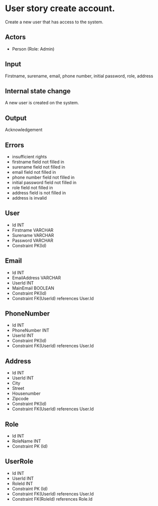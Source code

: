 # User story create account.

Create a new user that has access to the system.

## Actors

-   Person (Role: Admin)

## Input

Firstname, surename, email, phone number, initial password, role, address

## Internal state change

A new user is created on the system.

## Output

Acknowledgement

## Errors

-   insufficient rights
-   firstname field not filled in
-   surename field not filled in
-   email field not filled in
-   phone number field not filled in
-   initial password field not filled in
-   role field not filled in
-   address field is not filled in
-   address is invalid

## User

-   Id INT
-   Firstname VARCHAR
-   Surename VARCHAR
-   Password VARCHAR
-   Constraint PK(Id)

## Email

-   Id INT
-   EmailAddress VARCHAR
-   UserId INT
-   MainEmail BOOLEAN
-   Constraint PK(Id)
-   Constraint FK(UserId) references User.Id

## PhoneNumber

-   Id INT
-   PhoneNumber INT
-   UserId INT
-   Constraint PK(Id)
-   Constraint FK(UserId) references User.Id

## Address

-   Id INT
-   UserId INT
-   City
-   Street
-   Housenumber
-   Zipcode
-   Constraint PK(Id)
-   Constraint FK(UserId) references User.Id

## Role

-   Id INT
-   RoleName INT
-   Constraint PK (Id)

## UserRole

-   Id INT
-   UserId INT
-   RoleId INT
-   Constraint PK (Id)
-   Constraint FK(UserId) references User.Id
-   Constraint FK(RoleId) references Role.Id
